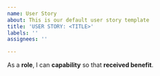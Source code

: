 ```yaml
---
name: User Story
about: This is our default user story template
title: 'USER STORY: <TITLE>'
labels: ''
assignees: ''

---
```


As a **role**,  I can **capability** so that **received benefit**.
